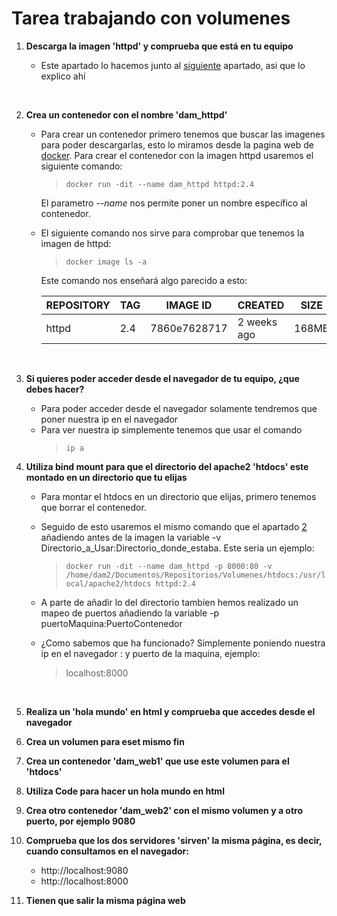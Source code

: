 # Tarea trabajando con volumenes

1. **Descarga la imagen 'httpd' y comprueba que está en tu equipo**
    
    + Este apartado lo hacemos junto al [siguiente](#enlace1) apartado, asi que lo explico ahí 

<br>

2. **Crea un contenedor con el nombre 'dam_httpd'**

    + <a name="enlace1"></a>Para crear un contenedor primero tenemos que buscar las imagenes para poder descargarlas, esto lo miramos desde la pagina web de [docker](https://hub.docker.com/search?q=). Para crear el contenedor con la imagen httpd usaremos el siguiente comando:
        <a name="enlace2"></a>
        >`docker run -dit --name dam_httpd httpd:2.4`

        El parametro *--name* nos permite poner un nombre específico al contenedor.
    
    + El siguiente comando nos sirve para comprobar que tenemos la imagen de httpd:
        >`docker image ls -a`
    
        Este comando nos enseñará algo parecido a esto:
        
        |REPOSITORY|TAG|IMAGE ID|CREATED|SIZE|
        |------|------|------|------|------|
        |httpd|2.4|7860e7628717|2 weeks ago|168MB|

<br>

3. **Si quieres poder acceder desde el navegador de tu equipo, ¿que debes hacer?**

    + Para poder acceder desde el navegador solamente tendremos que poner nuestra ip en el navegador
    + Para ver nuestra ip simplemente tenemos que usar el comando 
        >`ip a`

4. **Utiliza bind mount para que el directorio del apache2 'htdocs' este montado en un directorio que tu elijas**

    + Para montar el htdocs en un directorio que elijas, primero tenemos que borrar el contenedor.
    + Seguido de esto usaremos el mismo comando que el apartado [2](#enlace2) añadiendo antes de la imagen la variable -v Directorio_a_Usar:Directorio_donde_estaba. Este seria un ejemplo:
        > `docker run -dit --name dam_httpd -p 8000:80 -v /home/dam2/Documentos/Repositorios/Volumenes/htdocs:/usr/local/apache2/htdocs httpd:2.4`
    + A parte de añadir lo del directorio tambien hemos realizado un mapeo de puertos añadiendo la variable -p puertoMaquina:PuertoContenedor

    + ¿Como sabemos que ha funcionado? Simplemente poniendo nuestra ip en el navegador : y puerto de la maquina, ejemplo:
        >localhost:8000
    
    <br>

5. **Realiza un 'hola mundo' en html y comprueba que accedes desde el navegador**


6. **Crea un volumen para eset mismo fin**

7. **Crea un contenedor 'dam_web1' que use este volumen para el 'htdocs'**

8. **Utiliza Code para hacer un hola mundo en html**

9. **Crea otro contenedor 'dam_web2' con el mismo volumen y a otro puerto, por ejemplo 9080**

10. **Comprueba que los dos servidores 'sirven' la misma página, es decir, cuando consultamos en el navegador:**

    - http://localhost:9080
    - http://localhost:8000

11. **Tienen que salir la misma página web**